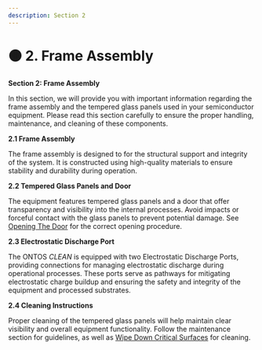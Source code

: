 ```yaml
---
description: Section 2
---
```


# 🟤 2. Frame Assembly

**Section 2: Frame Assembly**&#x20;

In this section, we will provide you with important information regarding the frame assembly and the tempered glass panels used in your semiconductor equipment. Please read this section carefully to ensure the proper handling, maintenance, and cleaning of these components.

**2.1 Frame Assembly**

The frame assembly is designed to for the structural support and integrity of the system. It is constructed using high-quality materials to ensure stability and durability during operation.

**2.2 Tempered Glass Panels and Door**

The equipment features tempered glass panels and a door that offer transparency and visibility into the internal processes. Avoid impacts or forceful contact with the glass panels to prevent potential damage. See [Opening The Door](../../machine-operation/opening-the-door.md) for the correct opening procedure.

**2.3 Electrostatic Discharge Port**

The ONTOS _CLEAN_ is equipped with two Electrostatic Discharge Ports, providing connections for managing electrostatic discharge during operational processes. These ports serve as pathways for mitigating electrostatic charge buildup and ensuring the safety and integrity of the equipment and processed substrates.

**2.4 Cleaning Instructions**

Proper cleaning of the tempered glass panels will help maintain clear visibility and overall equipment functionality. Follow the maintenance section for guidelines, as well as [Wipe Down Critical Surfaces](broken-reference) for cleaning.

